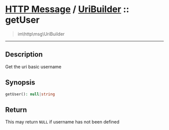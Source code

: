 # [HTTP Message](http.md) / [UriBuilder](http-UriBuilder.md) :: getUser
 > im\http\msg\UriBuilder
____

## Description
Get the uri basic username

## Synopsis
```php
getUser(): null|string
```

## Return
This may return `NULL` if username has not been defined

